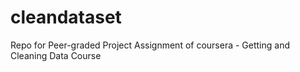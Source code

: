 # cleandataset
Repo for Peer-graded Project Assignment of coursera - Getting and Cleaning Data Course
